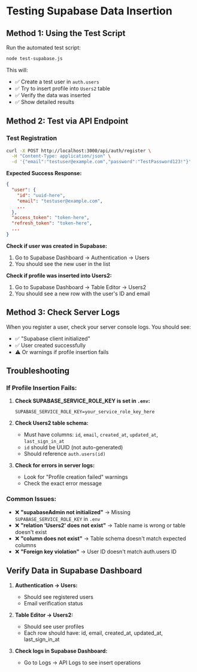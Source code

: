 # Testing Supabase Data Insertion

## Method 1: Using the Test Script

Run the automated test script:

```bash
node test-supabase.js
```

This will:
- ✅ Create a test user in `auth.users`
- ✅ Try to insert profile into `Users2` table
- ✅ Verify the data was inserted
- ✅ Show detailed results

## Method 2: Test via API Endpoint

### Test Registration

```bash
curl -X POST http://localhost:3000/api/auth/register \
  -H "Content-Type: application/json" \
  -d '{"email":"testuser@example.com","password":"TestPassword123!"}'
```

**Expected Success Response:**
```json
{
  "user": {
    "id": "uuid-here",
    "email": "testuser@example.com",
    ...
  },
  "access_token": "token-here",
  "refresh_token": "token-here",
  ...
}
```

**Check if user was created in Supabase:**
1. Go to Supabase Dashboard → Authentication → Users
2. You should see the new user in the list

**Check if profile was inserted into Users2:**
1. Go to Supabase Dashboard → Table Editor → Users2
2. You should see a new row with the user's ID and email

## Method 3: Check Server Logs

When you register a user, check your server console logs. You should see:
- ✅ "Supabase client initialized"
- ✅ User created successfully
- ⚠️ Or warnings if profile insertion fails

## Troubleshooting

### If Profile Insertion Fails:

1. **Check SUPABASE_SERVICE_ROLE_KEY is set in `.env`:**
   ```env
   SUPABASE_SERVICE_ROLE_KEY=your_service_role_key_here
   ```

2. **Check Users2 table schema:**
   - Must have columns: `id`, `email`, `created_at`, `updated_at`, `last_sign_in_at`
   - `id` should be UUID (not auto-generated)
   - Should reference `auth.users(id)`

3. **Check for errors in server logs:**
   - Look for "Profile creation failed" warnings
   - Check the exact error message

### Common Issues:

- ❌ **"supabaseAdmin not initialized"** → Missing `SUPABASE_SERVICE_ROLE_KEY` in `.env`
- ❌ **"relation 'Users2' does not exist"** → Table name is wrong or table doesn't exist
- ❌ **"column does not exist"** → Table schema doesn't match expected columns
- ❌ **"Foreign key violation"** → User ID doesn't match auth.users ID

## Verify Data in Supabase Dashboard

1. **Authentication → Users:**
   - Should see registered users
   - Email verification status

2. **Table Editor → Users2:**
   - Should see user profiles
   - Each row should have: id, email, created_at, updated_at, last_sign_in_at

3. **Check logs in Supabase Dashboard:**
   - Go to Logs → API Logs to see insert operations

